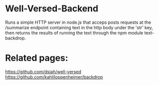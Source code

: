 # Well-Versed-Backend
Runs a simple HTTP server in node.js that acceps posts requests at the /summarize endpoint containing text in the http body under the 'str' key, then returns the results of running the text through the npm module text-backdrop.

# Related pages:
https://github.com/dsiah/well-versed
https://github.com/kahliloppenheimer/backdrop

